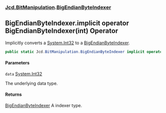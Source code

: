 ### [Jcd.BitManipulation](Jcd.BitManipulation.md 'Jcd.BitManipulation').[BigEndianByteIndexer](Jcd.BitManipulation.BigEndianByteIndexer.md 'Jcd.BitManipulation.BigEndianByteIndexer')

## BigEndianByteIndexer.implicit operator BigEndianByteIndexer(int) Operator

Implicitly converts a [System.Int32](https://docs.microsoft.com/en-us/dotnet/api/System.Int32 'System.Int32') to a [BigEndianByteIndexer](Jcd.BitManipulation.BigEndianByteIndexer.md 'Jcd.BitManipulation.BigEndianByteIndexer').

```csharp
public static Jcd.BitManipulation.BigEndianByteIndexer implicit operator BigEndianByteIndexer(int data);
```
#### Parameters

<a name='Jcd.BitManipulation.BigEndianByteIndexer.op_ImplicitJcd.BitManipulation.BigEndianByteIndexer(int).data'></a>

`data` [System.Int32](https://docs.microsoft.com/en-us/dotnet/api/System.Int32 'System.Int32')

The underlying data type.

#### Returns

[BigEndianByteIndexer](Jcd.BitManipulation.BigEndianByteIndexer.md 'Jcd.BitManipulation.BigEndianByteIndexer')
A indexer type.